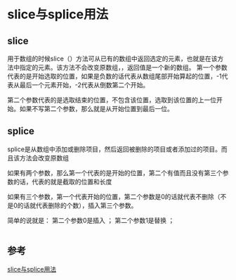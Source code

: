 # slice与splice用法

## slice
用于数组的时候slice（）方法可从已有的数组中返回选定的元素，也就是在该方法中指定的元素。该方法不会改变原数组，，返回值是一个新的数组。
第一个参数代表的是开始选取的位置，如果是负数的话代表从数组尾部开始算起的位置，-1代表从最后一个元素开始，-2代表从倒数第二个开始。

第二个参数代表的是选取结束的位置，不包含该位置，选取到该位置的上一位开始。如果不写第二个参数，那么就是从开始位置到最后一位。

## splice

splice是从数组中添加或删除项目，然后返回被删除的项目或者添加过的项目。而且该方法会改变原数组

如果有两个参数，那么第一个代表的是开始的位置，第二个有值而且没有第三个参数的话，代表的就是截取的位置和长度



如果有三个参数，第一个代表开始的位置，第二个参数是0的话就代表不删除（不是0的话就代表删除的个数），插入第三个参数。

简单的说就是： 第二个参数0是插入 ； 第二个参数1是替换 ； 

```
```
## 参考
[slice与splice用法](https://blog.csdn.net/ygy211715/article/details/80693644)



